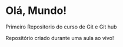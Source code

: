 # Olá, Mundo!
 Primeiro Repositorio do curso de Git e Git hub

 Repositório criado durante uma aula ao vivo!
